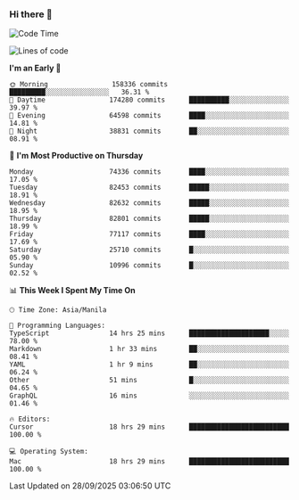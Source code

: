 ### Hi there 👋

<!--START_SECTION:waka-->
![Code Time](http://img.shields.io/badge/Code%20Time-6%2C305%20hrs-blue)

![Lines of code](https://img.shields.io/badge/From%20Hello%20World%20I%27ve%20Written-146.6%20million%20lines%20of%20code-blue)

**I'm an Early 🐤** 

```text
🌞 Morning                158336 commits      █████████░░░░░░░░░░░░░░░░   36.31 % 
🌆 Daytime                174280 commits      ██████████░░░░░░░░░░░░░░░   39.97 % 
🌃 Evening                64598 commits       ████░░░░░░░░░░░░░░░░░░░░░   14.81 % 
🌙 Night                  38831 commits       ██░░░░░░░░░░░░░░░░░░░░░░░   08.91 % 
```
📅 **I'm Most Productive on Thursday** 

```text
Monday                   74336 commits       ████░░░░░░░░░░░░░░░░░░░░░   17.05 % 
Tuesday                  82453 commits       █████░░░░░░░░░░░░░░░░░░░░   18.91 % 
Wednesday                82632 commits       █████░░░░░░░░░░░░░░░░░░░░   18.95 % 
Thursday                 82801 commits       █████░░░░░░░░░░░░░░░░░░░░   18.99 % 
Friday                   77117 commits       ████░░░░░░░░░░░░░░░░░░░░░   17.69 % 
Saturday                 25710 commits       █░░░░░░░░░░░░░░░░░░░░░░░░   05.90 % 
Sunday                   10996 commits       █░░░░░░░░░░░░░░░░░░░░░░░░   02.52 % 
```


📊 **This Week I Spent My Time On** 

```text
🕑︎ Time Zone: Asia/Manila

💬 Programming Languages: 
TypeScript               14 hrs 25 mins      ████████████████████░░░░░   78.00 % 
Markdown                 1 hr 33 mins        ██░░░░░░░░░░░░░░░░░░░░░░░   08.41 % 
YAML                     1 hr 9 mins         ██░░░░░░░░░░░░░░░░░░░░░░░   06.24 % 
Other                    51 mins             █░░░░░░░░░░░░░░░░░░░░░░░░   04.65 % 
GraphQL                  16 mins             ░░░░░░░░░░░░░░░░░░░░░░░░░   01.46 % 

🔥 Editors: 
Cursor                   18 hrs 29 mins      █████████████████████████   100.00 % 

💻 Operating System: 
Mac                      18 hrs 29 mins      █████████████████████████   100.00 % 
```


 Last Updated on 28/09/2025 03:06:50 UTC
<!--END_SECTION:waka-->


<!--
**rad182/rad182** is a ✨ _special_ ✨ repository because its `README.md` (this file) appears on your GitHub profile.

Here are some ideas to get you started:

- 🔭 I’m currently working on ...
- 🌱 I’m currently learning ...
- 👯 I’m looking to collaborate on ...
- 🤔 I’m looking for help with ...
- 💬 Ask me about ...
- 📫 How to reach me: ...
- 😄 Pronouns: ...
- ⚡ Fun fact: ...
-->
